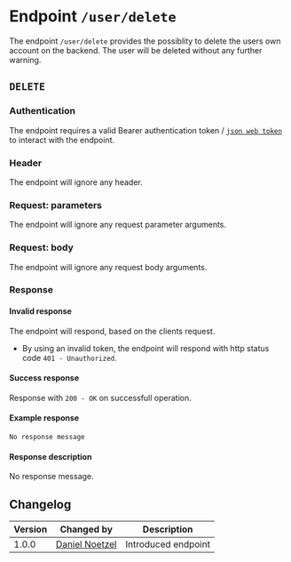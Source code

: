 # Endpoint `/user/delete`
The endpoint `/user/delete` provides the possiblity to delete the users own account on the backend. The user will be deleted without any further
warning.

## `DELETE`

### Authentication
The endpoint requires a valid Bearer authentication token / [`json web token`](../../data/jwt.md) to interact with the endpoint.

### Header
The endpoint will ignore any header.

### Request: parameters
The endpoint will ignore any request parameter arguments.

### Request: body
The endpoint will ignore any request body arguments.

### Response
#### Invalid response
The endpoint will respond, based on the clients request.

- By using an invalid token, the endpoint will respond with http status code `401 - Unauthorized`.

#### Success response
Response with `200 - OK` on successfull operation.

#### Example response
```
No response message
```

#### Response description
No response message.

## Changelog
| Version | Changed by | Description |
|-------------|-------------|----|
| 1.0.0 | [Daniel Noetzel](mailto:daniel.noetzel@gmail.com) | Introduced endpoint |